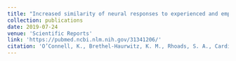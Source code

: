 ```yaml
---
title: "Increased similarity of neural responses to experienced and empathic distress in costly altruism"
collection: publications
date: 2019-07-24
venue: 'Scientific Reports'
link: 'https://pubmed.ncbi.nlm.nih.gov/31341206/'
citation: 'O’Connell, K., Brethel-Haurwitz, K. M., Rhoads, S. A., Cardinale, E. M., Vekaria, K. M., Robertson, E. L., Walitt, B., VanMeter, J. W. & Marsh, A. A. (2019). Increased similarity of neural responses to experienced and empathic distress in costly altruism. <i>Scientific Reports.</i> 9(1), 10774.'
---
```

